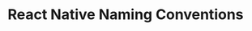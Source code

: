 # React Native Naming Conventions

<!-- Content to be added: Standard JavaScript (ESLint recommendations) and React naming conventions for components (PascalCase), variables/functions (camelCase), constants (UPPER_CASE). Any specific conventions for native module naming or platform-specific files. -->
